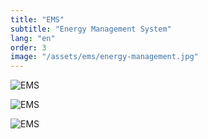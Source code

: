 ```yaml
---
title: "EMS"
subtitle: "Energy Management System"
lang: "en"
order: 3
image: "/assets/ems/energy-management.jpg"
---
```


![EMS](/assets/ems/00.jpg)

![EMS](/assets/ems/01.jpg)

![EMS](/assets/ems/06.jpg)
